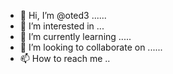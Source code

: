 - 👋 Hi, I’m @oted3 ......
- 👀 I’m interested in ...
- 🌱 I’m currently learning .....
- 💞️ I’m looking to collaborate on ......
- 📫 How to reach me ..

<!---
oted3/oted3 is a ✨ special ✨ repository because its `README.md` (this file) appears on your GitHub profile.
You can click the Preview link to take a look at your changes.
--->
